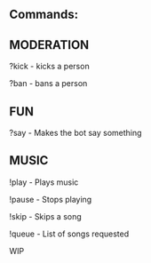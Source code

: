 ## Commands:

MODERATION
----------
?kick - kicks a person

?ban - bans a person

FUN
----------
?say - Makes the bot say something

MUSIC
----------
!play - Plays music

!pause - Stops playing

!skip - Skips a song

!queue - List of songs requested

WIP
